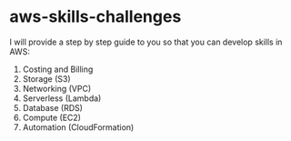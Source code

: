 # aws-skills-challenges
I will provide a step by step guide to you so that you can develop skills in AWS:  
1. Costing and Billing 
2. Storage (S3)  
3. Networking (VPC)  
4. Serverless (Lambda)  
5. Database (RDS)  
6. Compute (EC2)  
7. Automation (CloudFormation)
